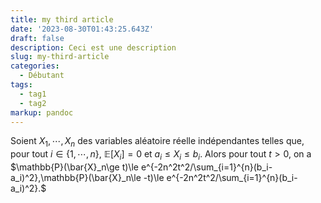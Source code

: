 ```yaml
---
title: my third article
date: '2023-08-30T01:43:25.643Z'
draft: false
description: Ceci est une description
slug: my-third-article
categories:
  - Débutant
tags:
  - tag1
  - tag2
markup: pandoc
---
```


Soient $X_1,\cdots,X_n$ des variables aléatoire réelle indépendantes telles que, pour tout $i\in \{1,\cdots,n\}$, $\mathbb{E}[X_i]=0$ et $a_i\le X_i\le b_i$. Alors pour tout $t>0$, on a
$\mathbb{P}(\bar{X}_n\ge t)\le e^{-2n^2t^2/\sum_{i=1}^{n}(b_i-a_i)^2},\mathbb{P}(\bar{X}_n\le -t)\le e^{-2n^2t^2/\sum_{i=1}^{n}(b_i-a_i)^2}.$

